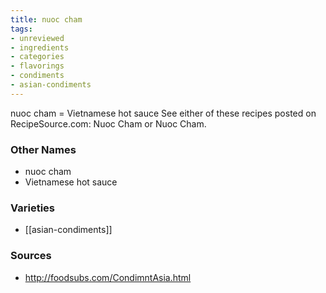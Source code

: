 ```yaml
---
title: nuoc cham
tags:
- unreviewed
- ingredients
- categories
- flavorings
- condiments
- asian-condiments
---
```

nuoc cham = Vietnamese hot sauce See either of these recipes posted on RecipeSource.com: Nuoc Cham or Nuoc Cham.

### Other Names

* nuoc cham
* Vietnamese hot sauce

### Varieties

* [[asian-condiments]]

### Sources
* http://foodsubs.com/CondimntAsia.html
